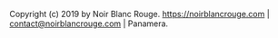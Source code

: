 Copyright (c) 2019 by Noir Blanc Rouge. https://noirblancrouge.com | <contact@noirblancrouge.com> | Panamera.